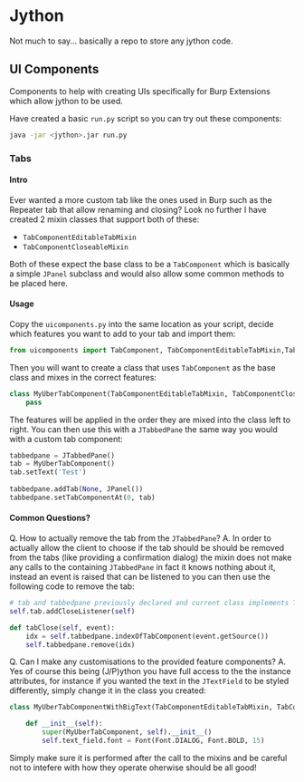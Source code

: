 # Jython

Not much to say... basically a repo to store any jython code.

## UI Components

Components to help with creating UIs specifically for Burp Extensions which allow jython to be used.

Have created a basic `run.py` script so you can try out these components:

~~~sh
java -jar <jython>.jar run.py
~~~

### Tabs

#### Intro

Ever wanted a more custom tab like the ones used in Burp such as the Repeater tab that allow renaming and closing? Look no further I have created 2 mixin classes that support both of these:

* `TabComponentEditableTabMixin`
* `TabComponentCloseableMixin`

Both of these expect the base class to be a `TabComponent` which is basically a simple `JPanel` subclass and would also allow some common methods to be placed here.

#### Usage

Copy the `uicomponents.py` into the same location as your script, decide which features you want to add to your tab and import them:

~~~python
from uicomponents import TabComponent, TabComponentEditableTabMixin,TabComponentCloseableMixin 
~~~

Then you will want to create a class that uses `TabComponent` as the base class and mixes in the correct features:

~~~python
class MyUberTabComponent(TabComponentEditableTabMixin, TabComponentCloseableMixin, TabComponent):
    pass 
~~~

The features will be applied in the order they are mixed into the class left to right. You can then use this with a `JTabbedPane` the same way you would with a custom tab component:

~~~python
tabbedpane = JTabbedPane()
tab = MyUberTabComponent()
tab.setText('Test')
        
tabbedpane.addTab(None, JPanel())
tabbedpane.setTabComponentAt(0, tab)
~~~

#### Common Questions?

Q. How to actually remove the tab from the `JTabbedPane`?
A. In order to actually allow the client to choose if the tab should be should be removed from the tabs (like providing a confirmation dialog) the mixin does not make any calls to the containing `JTabbedPane` in fact it knows nothing about it, instead an event is raised that can be listened to you can then use the following code to remove the tab:

~~~python
# tab and tabbedpane previously declared and current class implements TabComponentCloseListener
self.tab.addCloseListener(self)

def tabClose(self, event):
    idx = self.tabbedpane.indexOfTabComponent(event.getSource())
    self.tabbedpane.remove(idx)
~~~

Q. Can I make any customisations to the provided feature components?
A. Yes of course this being (J/P)ython you have full access to the the instance attributes, for instance if you wanted the text in the `JTextField` to be styled differently, simply change it in the class you created:

~~~python
class MyUberTabComponentWithBigText(TabComponentEditableTabMixin, TabComponentCloseableMixin, TabComponent):

    def __init__(self):
        super(MyUberTabComponent, self).__init__()   
        self.text_field.font = Font(Font.DIALOG, Font.BOLD, 15) 
~~~

Simply make sure it is performed after the call to the mixins and be careful not to intefere with how they operate oherwise should be all good!
